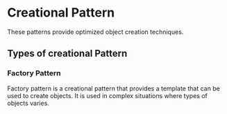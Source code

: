 # Creational Pattern 

These patterns provide optimized object creation techniques.

## Types of creational Pattern

### Factory Pattern 

Factory pattern is a creational pattern that provides a template that can be used to create objects. It is used in complex situations where types of objects varies.